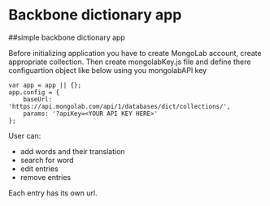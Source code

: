 Backbone dictionary app
==========

##simple backbone dictionary app

Before initializing application you have to create MongoLab account,
create appropriate collection. Then create mongolabKey.js file and define there configuartion object like below using you mongolabAPI key

	var app = app || {};
	app.config = {
		baseUrl: 'https://api.mongolab.com/api/1/databases/dict/collections/',
		params: '?apiKey=<YOUR API KEY HERE>'
	};


User can:

* add words and their translation
* search for word
* edit entries
* remove entries

Each entry has its own url.
